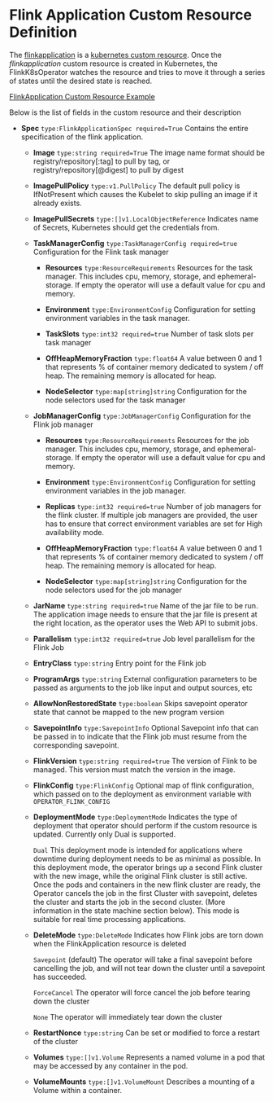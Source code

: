 # Flink Application Custom Resource Definition
The [flinkapplication](https://github.com/lyft/flinkk8soperator/blob/master/deploy/crd.yaml) is a [kubernetes custom resource](https://kubernetes.io/docs/concepts/extend-kubernetes/api-extension/custom-resources/). Once the *flinkapplication* custom resource is created in Kubernetes, the FlinkK8sOperator watches the resource and tries to move it through a series of states until the desired state is reached.

[FlinkApplication Custom Resource Example](https://github.com/lyft/flinkk8soperator/blob/master/examples/wordcount/flink-operator-custom-resource.yaml)

Below is the list of fields in the custom resource and their description

* **Spec** `type:FlinkApplicationSpec required=True`
  Contains the entire specification of the flink application.

  * **Image** `type:string required=True`
    The image name format should be registry/repository[:tag] to pull by tag, or registry/repository[@digest] to pull by digest

  * **ImagePullPolicy** `type:v1.PullPolicy`
    The default pull policy is IfNotPresent which causes the Kubelet to skip pulling an image if it already exists.

  * **ImagePullSecrets** `type:[]v1.LocalObjectReference`
    Indicates name of Secrets, Kubernetes should get the credentials from.

  * **TaskManagerConfig** `type:TaskManagerConfig required=true`
    Configuration for the Flink task manager

    * **Resources** `type:ResourceRequirements`
      Resources for the task manager. This includes cpu, memory, storage, and ephemeral-storage. If empty the operator will
      use a default value for cpu and memory.

    * **Environment** `type:EnvironmentConfig`
      Configuration for setting environment variables in the task manager.

    * **TaskSlots** `type:int32 required=true`
      Number of task slots per task manager

    * **OffHeapMemoryFraction** `type:float64`
      A value between 0 and 1 that represents % of container memory dedicated to system / off heap. The
      remaining memory is allocated for heap.

    * **NodeSelector** `type:map[string]string`
      Configuration for the node selectors used for the task manager

  * **JobManagerConfig** `type:JobManagerConfig`
    Configuration for the Flink job manager

    * **Resources** `type:ResourceRequirements`
      Resources for the job manager. This includes cpu, memory, storage, and ephemeral-storage. If empty the operator will
      use a default value for cpu and memory.

    * **Environment** `type:EnvironmentConfig`
      Configuration for setting environment variables in the job manager.

    * **Replicas** `type:int32 required=true`
      Number of job managers for the flink cluster. If multiple job managers are provided, the user has to ensure that
      correct environment variables are set for High availability mode.

    * **OffHeapMemoryFraction** `type:float64`
      A value between 0 and 1 that represents % of container memory dedicated to system / off heap. The
      remaining memory is allocated for heap.

    * **NodeSelector** `type:map[string]string`
      Configuration for the node selectors used for the job manager

  * **JarName** `type:string required=true`
    Name of the jar file to be run. The application image needs to ensure that the jar file is present at the right location, as
    the operator uses the Web API to submit jobs.

  * **Parallelism** `type:int32 required=true`
    Job level parallelism for the Flink Job

  * **EntryClass** `type:string`
    Entry point for the Flink job

  * **ProgramArgs** `type:string`
    External configuration parameters to be passed as arguments to the job like input and output sources, etc
    
  * **AllowNonRestoredState** `type:boolean`
    Skips savepoint operator state that cannot be mapped to the new program version  

  * **SavepointInfo** `type:SavepointInfo`
    Optional Savepoint info that can be passed in to indicate that the Flink job must resume from the corresponding savepoint.

  * **FlinkVersion** `type:string required=true`
    The version of Flink to be managed. This version must match the version in the image.

  * **FlinkConfig** `type:FlinkConfig`
    Optional map of flink configuration, which passed on to the deployment as environment variable with `OPERATOR_FLINK_CONFIG`

  * **DeploymentMode** `type:DeploymentMode`
    Indicates the type of deployment that operator should perform if the custom resource is updated. Currently only Dual is supported.

    `Dual` This deployment mode is intended for applications where downtime during deployment needs to be as minimal as possible. In this deployment mode, the operator brings up a second Flink cluster with the new image, while the original Flink cluster is still active. Once the pods and containers in the new flink cluster are ready, the Operator cancels the job in the first Cluster with savepoint, deletes the cluster and starts the job in the second cluster. (More information in the state machine section below). This mode is suitable for real time processing applications.

  * **DeleteMode** `type:DeleteMode`
    Indicates how Flink jobs are torn down when the FlinkApplication resource is deleted

    `Savepoint` (default) The operator will take a final savepoint before cancelling the job, and will not tear down the cluster until a savepoint has succeeded.

    `ForceCancel` The operator will force cancel the job before tearing down the cluster

    `None` The operator will immediately tear down the cluster

  * **RestartNonce** `type:string`
    Can be set or modified to force a restart of the cluster

  * **Volumes** `type:[]v1.Volume`
    Represents a named volume in a pod that may be accessed by any container in the pod.

  * **VolumeMounts** `type:[]v1.VolumeMount`
    Describes a mounting of a Volume within a container.
